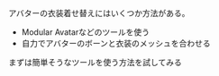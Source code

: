 アバターの衣装着せ替えにはいくつか方法がある。

- Modular Avatarなどのツールを使う
- 自力でアバターのボーンと衣装のメッシュを合わせる

まずは簡単そうなツールを使う方法を試してみる

## 